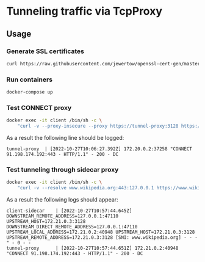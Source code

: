 # Tunneling traffic via TcpProxy

## Usage

### Generate SSL certificates
```sh
curl https://raw.githubusercontent.com/jewertow/openssl-cert-gen/master/tls.sh | sh -s - --subject="tunnel-proxy"
```

### Run containers
```sh
docker-compose up
```

### Test CONNECT proxy
```sh
docker exec -it client /bin/sh -c \
    "curl -v --proxy-insecure --proxy https://tunnel-proxy:3128 https://www.wikipedia.org/ | grep -o \"<title>.*</title>\""
```
As a result the following line should be logged:
```
tunnel-proxy  | [2022-10-27T10:06:27.392Z] 172.20.0.2:37258 "CONNECT 91.198.174.192:443 - HTTP/1.1" - 200 - DC
```

### Test tunneling through sidecar proxy
```sh
docker exec -it client /bin/sh -c \
    "curl -v --resolve www.wikipedia.org:443:127.0.0.1 https://www.wikipedia.org/ | grep -o \"<title>.*</title>\""
```
As a result the following logs should appear:
```
client-sidecar    | [2022-10-27T10:57:44.645Z] DOWNSTREAM_REMOTE_ADDRESS=127.0.0.1:47110 UPSTREAM_HOST=172.21.0.3:3128 DOWNSTREAM_DIRECT_REMOTE_ADDRESS=127.0.0.1:47110 UPSTREAM_LOCAL_ADDRESS=172.21.0.2:40948 UPSTREAM_HOST=172.21.0.3:3128 UPSTREAM_REMOTE_ADDRESS=172.21.0.3:3128 [SNI: www.wikipedia.org] - - -" - 0 - - 
tunnel-proxy      | [2022-10-27T10:57:44.651Z] 172.21.0.2:40948 "CONNECT 91.198.174.192:443 - HTTP/1.1" - 200 - DC
```

